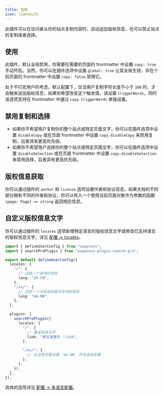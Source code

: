 ```yaml
---
title: 指南
icon: lightbulb
---
```


此插件可以在访问者从你的站点复制内容时，自动追加版权信息，也可以禁止站点的复制或者选择。

<!-- more -->

## 使用

此插件，默认全局禁用，你需要在需要的页面的 frontmatter 中设置 `copy: true` 手动开启。当然，你可以在插件选项中设置 `global: true` 让其全局生效，并在个别页面的 frontmatter 中设置 `copy: false` 禁用它。

处于不打扰用户的考虑，默认配置下，仅当用户复制字符长度不小于 `100` 时，才会触发追加版权信息，如果你希望改变这个触发值，请设置 `triggerWords`，同时该选项支持在 frontmatter 中通过 `copy.triggerWords` 单独设置。

## 禁用复制和选择

- 如果你不希望用户复制你的整个站点或特定页面文字，你可以在插件选项中设置 `disableCopy` 或在页面 frontmatter 中设置 `copy.disableCopy` 来禁用复制，后者具有更高优先级。
- 如果你不希望用户选择你的整个站点或特定页面文字，你可以在插件选项中设置 `disableSelection` 或在页面 frontmatter 中设置 `copy.disableSelection` 来禁用选择，后者具有更高优先级。

## 版权信息获取

你可以通过插件的 `author` 和 `license` 选项设置作者和协议信息。如果文档的不同部分拥有不同的作者和协议，你可以传入一个使用当前页面对象作为参数的函数 `(page: Page) => string` 返回相应信息。

## 自定义版权信息文字

你可以通过插件的 `locales` 选项新增特定语言的版权信息文字或修改已支持语言的版权信息文字，详见 [配置 → locales](config.md#locales)。

```ts
import { defineUserConfig } from "vuepress";
import { searchProPlugin } from "vuepress-plugin-search-pro";

export default defineUserConfig({
  locales: {
    "/": {
      // 这是一个支持的语言
      lang: "zh-CN",
    },
    "/xx/": {
      // 这是一个没有收到插件支持的语言
      lang: "mm-NN",
    },
  },

  plugins: [
    searchProPlugin({
      locales: {
        "/": {
          // 覆盖链接文字
          link: "原文发表于 :link",
        },

        "/xx/": {
          // 在这里完整设置 `mm-NN` 的多语言配置
        },
      },
    }),
  ],
});
```

具体的选项详见 [配置 → 多语言配置](./config.md#locales)。
